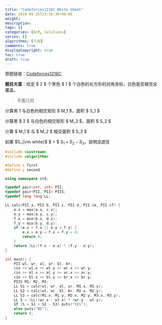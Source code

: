 ```yaml
---
title: "Codeforces1216C White Sheet"
date: 2019-09-25T23:56:36+08:00
weight: 
description:
tags: []
categories: [ACM, Solutions]
series: []
algorithms: [几何]
comments: true
displayCopyright: true
toc: true
draft: true
---
```


原题链接：[Codeforces1216C](https://codeforces.com/problemset/problem/1216/C)

**题目大意**：给定 $ 2 $ 个黑色 $ 1 $ 个白色的长方形的对角坐标，白色是否被完全覆盖。

<!--more-->

> 平面几何

计算黑 $1$ 与白色的相交矩形 $ M_1 $，面积 $ S_1 $

计算黑 $ 2 $ 与白色的相交矩形 $ M_2 $，面积 $ S_2 $

计算 $ M_1 $ 与 $ M_2 $ 相交面积 $ S_3 $

如果 $S_{\rm white}$ $ > $ $S_1  + S_2 - S_3$，说明没遮住

```cpp
#include <iostream>
#include <algorithm>

#define x first
#define y second

using namespace std;

typedef pair<int, int> PII;
typedef pair<PII, PII> PIIS;
typedef long long LL;

LL calc(PII a, PII b, PII c, PII d, PII &e, PII &f) {
    e.x = max(a.x, c.x);
    e.y = max(a.y, c.y);
    f.x = min(b.x, d.x);
    f.y = min(b.y, d.y);
    if (e.x > f.x || e.y > f.y) {
        e.x = e.y = f.x = f.y = 0;
        return 0;
    }
    return (LL)(f.x - e.x) * (f.y - e.y);
}

int main() {
    PII wl, wr, al, ar, bl, br;
    cin >> wl.x >> wl.y >> wr.x >> wr.y;
    cin >> al.x >> al.y >> ar.x >> ar.y;
    cin >> bl.x >> bl.y >> br.x >> br.y;
    PIIS M1, M2, M3;
    LL S1 = calc(wl, wr, al, ar, M1.x, M1.y);
    LL S2 = calc(wl, wr, bl, br, M2.x, M2.y);
    LL S3 = calc(M1.x, M1.y, M2.x, M2.y, M3.x, M3.y);
    LL S = (LL)(wr.x - wl.x) * (wr.y - wl.y); 
    if (S > S1 + S2 - S3) puts("YES");
    else puts("NO");
    return 0;
}
```